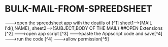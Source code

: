 # BULK-MAIL-FROM-SPREEDSHEET

--->open the spreedsheet app with the deatils of [^1]
           sheet1-->{MAIL I'd(),NAME},
           sheet2-->{SUBJECT,BODY OF THE MAIL}
##OPEN Extensions [^2]
--->open app script [^3]
--->paste the Appscript code and save[^4] 
--->run the code [^4]
--->allow permission[^5]
